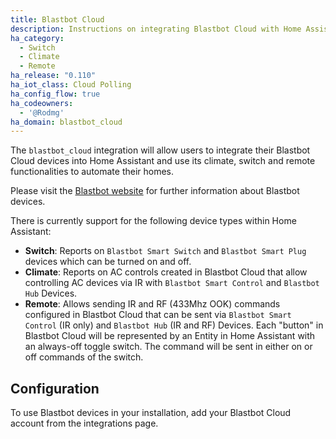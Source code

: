 ```yaml
---
title: Blastbot Cloud
description: Instructions on integrating Blastbot Cloud with Home Assistant.
ha_category:
  - Switch
  - Climate
  - Remote
ha_release: "0.110"
ha_iot_class: Cloud Polling
ha_config_flow: true
ha_codeowners:
  - '@Rodmg'
ha_domain: blastbot_cloud
---
```


The `blastbot_cloud` integration will allow users to integrate their Blastbot Cloud devices into Home Assistant and use its climate, switch and remote functionalities to automate their homes.

Please visit the [Blastbot website](https://blastbot.io/en/) for further information about Blastbot devices.

There is currently support for the following device types within Home Assistant:

- **Switch**: Reports on `Blastbot Smart Switch` and `Blastbot Smart Plug` devices which can be turned on and off.
- **Climate**: Reports on AC controls created in Blastbot Cloud that allow controlling AC devices via IR with `Blastbot Smart Control` and `Blastbot Hub` Devices.
- **Remote**: Allows sending IR and RF (433Mhz OOK) commands configured in Blastbot Cloud that can be sent via `Blastbot Smart Control` (IR only) and `Blastbot Hub` (IR and RF) Devices. Each "button" in Blastbot Cloud will be represented by an Entity in Home Assistant with an always-off toggle switch. The command will be sent in either on or off commands of the switch.

## Configuration

To use Blastbot devices in your installation, add your Blastbot Cloud account from the integrations page.
